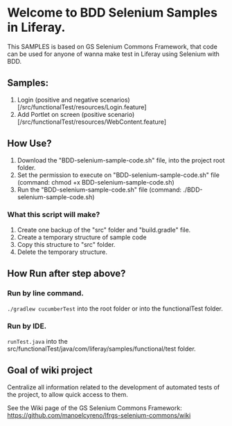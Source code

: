 # Welcome to BDD Selenium Samples in Liferay.

This SAMPLES is based on GS Selenium Commons Framework, that code can be used for anyone of wanna make test in Liferay using Selenium with BDD.

## Samples:

1. Login (positive and negative scenarios) [/src/functionalTest/resources/Login.feature]
2. Add Portlet on screen (positive scenario) [/src/functionalTest/resources/WebContent.feature]

## How Use?

1. Download the "BDD-selenium-sample-code.sh" file, into the project root folder.
2. Set the permission to execute on "BDD-selenium-sample-code.sh" file (command: chmod +x BDD-selenium-sample-code.sh)
3. Run the "BDD-selenium-sample-code.sh" file (command: ./BDD-selenium-sample-code.sh)

### What this script will make?

1. Create one backup of the "src" folder and "build.gradle" file.
2. Create a temporary structure of sample code
3. Copy this structure to "src" folder.
4. Delete the temporary structure.

## How Run after step above?

### Run by line command.

`./gradlew cucumberTest` into the root folder or into the functionalTest folder.

### Run by IDE.

`runTest.java` into the src/functionalTest/java/com/liferay/samples/functional/test folder.

## Goal of wiki project

Centralize all information related to the development of automated tests of the project, to allow quick access to them.

See the Wiki page of the GS Selenium Commons Framework: https://github.com/manoelcyreno/lfrgs-selenium-commons/wiki
